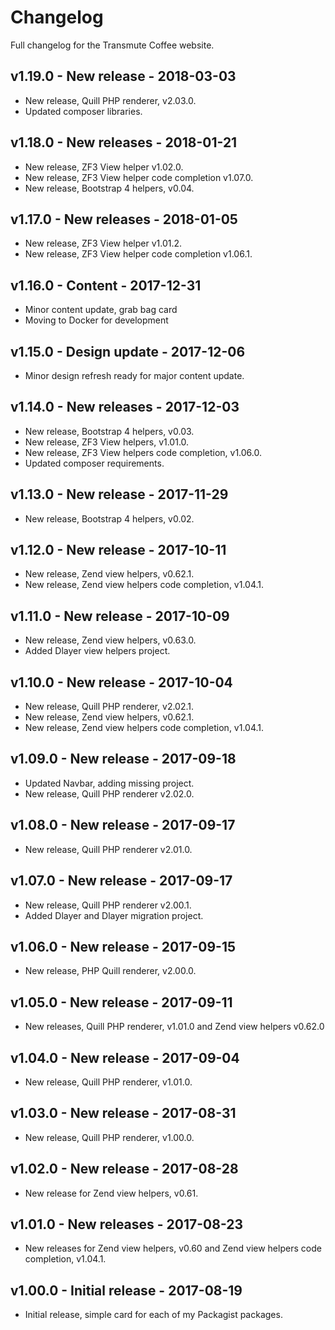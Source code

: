 # Changelog

Full changelog for the Transmute Coffee website.

## v1.19.0 - New release - 2018-03-03

* New release, Quill PHP renderer, v2.03.0.
* Updated composer libraries.

## v1.18.0 - New releases - 2018-01-21

* New release, ZF3 View helper v1.02.0.
* New release, ZF3 View helper code completion v1.07.0.
* New release, Bootstrap 4 helpers, v0.04.

## v1.17.0 - New releases - 2018-01-05

* New release, ZF3 View helper v1.01.2.
* New release, ZF3 View helper code completion v1.06.1.

## v1.16.0 - Content - 2017-12-31

* Minor content update, grab bag card
* Moving to Docker for development

## v1.15.0 - Design update - 2017-12-06

* Minor design refresh ready for major content update. 

## v1.14.0 - New releases - 2017-12-03

* New release, Bootstrap 4 helpers, v0.03.
* New release, ZF3 View helpers, v1.01.0.
* New release, ZF3 View helpers code completion, v1.06.0.
* Updated composer requirements.

## v1.13.0 - New release - 2017-11-29

* New release, Bootstrap 4 helpers, v0.02.

## v1.12.0 - New release - 2017-10-11

* New release, Zend view helpers, v0.62.1.
* New release, Zend view helpers code completion, v1.04.1.

## v1.11.0 - New release - 2017-10-09

* New release, Zend view helpers, v0.63.0.
* Added Dlayer view helpers project.

## v1.10.0 - New release - 2017-10-04

* New release, Quill PHP renderer, v2.02.1.
* New release, Zend view helpers, v0.62.1.
* New release, Zend view helpers code completion, v1.04.1.

## v1.09.0 - New release - 2017-09-18

* Updated Navbar, adding missing project.
* New release, Quill PHP renderer v2.02.0.

## v1.08.0 - New release - 2017-09-17

* New release, Quill PHP renderer v2.01.0.

## v1.07.0 - New release - 2017-09-17

* New release, Quill PHP renderer v2.00.1.
* Added Dlayer and Dlayer migration project.

## v1.06.0 - New release - 2017-09-15

* New release, PHP Quill renderer, v2.00.0.

## v1.05.0 - New release - 2017-09-11

* New releases, Quill PHP renderer, v1.01.0 and Zend view helpers v0.62.0

## v1.04.0 - New release - 2017-09-04

* New release, Quill PHP renderer, v1.01.0.

## v1.03.0 - New release - 2017-08-31

* New release, Quill PHP renderer, v1.00.0.

## v1.02.0 - New release - 2017-08-28

* New release for Zend view helpers, v0.61.

## v1.01.0  - New releases - 2017-08-23

* New releases for Zend view helpers, v0.60 and Zend view helpers code completion, v1.04.1.

## v1.00.0 - Initial release - 2017-08-19

* Initial release, simple card for each of my Packagist packages.
